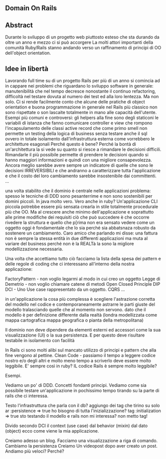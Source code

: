 Domain On Rails
---------------

Abstract
--------
Durante lo sviluppo di un progetto web piuttosto esteso che sta durando da oltre un anno e mezzo ci si può
accorgere
La molti attori importanti della comunità Ruby/Rails stanno andando verso un raffinamento di principi di OO dell'object
orientation.


Idee in libertà
---------------
Lavorando full time su di un progetto Rails per più di un anno si comincia ad in cappare nei problemi
che riguardano lo sviluppo software in generale: manutenibilità che nel tempo decresce nonostante il
continuo refactoring, difficoltà nel testare dovuta al numero dei test ed alla loro lentezza. Ma non solo.
Ci si rende facilmente conto che alcune delle pratiche di object orientation e buona programmazione in
generale nel Rails più classico non sono rispettate o son lascaite totalmente in mano alle capacità
dell'utente. Esempi più comuni e controversi:
  gli helpers alla fine sono degli staticoni
  le variabili di istanza che fanno comunicare controller e view che rompono l'incapsulamento delle classi
  active record che come primo smell non permette un testing della logica di business senza testare anche il sql
  ovvero in totale isolamento dall'infrastruttura esterna come vorrebbero le architetture esagonali
    Perché questo è bene? Perché la bontà di un'architettura la si vede su quanto si riesce a rimandare le
    decisioni difficili. Rimandarle il più possibile permette di prendere le decisioni quando si hanno
    maggiori informazioni e quindi con una migliore consapevolezza. Ancora meglio sarebbe avere sempre un
    indicatore di quelle che sono le decisioni IRREVERSIBILI e che andranno a caratterizzare tutta
    l'applicazione e che il costo del loro cambiamento sarebbe insostenibile dai committenti.
    ...

  una volta stabilito che il dominio è centrale nelle applicazioni problema: spesso le tecniche di DDD
   sono pesanterrime e non sono sostenibili per domini piccoli. In java molto vero. Vero anche in ruby?
   Un'applicazione CLI piccola potrebbe essere più sensata crearla in stile totalmente procedurale più
   che OO. Ma al crescere anche minimo dell'applicazione e soprattutto alle prime modifiche dei requisiti
   ciò che può succedere è che occorre rivedere la struttura e quello che p[rima non era sensato vedere
   come un oggetto oggi è fondamentale che lo sia perché sia abbatsnaza robusto da sostenere un cambiamento.
   Caro amico che parlando mi disse: una fattura non è sempre la stessa entità in due differenti applicazioni
   ma muta al variare del business perché non è la REALTà la sono la migliore modellizzazione necessaria.


  Una volta che accettiamo tutto ciò facciamo la lista della spesa dei pattern e delle regole di coding
  che ci interessano all'interno della nostra applicazione:

  FactoryPattern - non voglio legarmi al modo in cui creo un oggetto
  Legge di Demetrio - non voglio chiamare catene di metodi
  Open Closed Principle
  DIP
  DCI - Uno Use case rappresentato da un oggetto.
  CQRS
  ...

  in un'applicazione la cosa più complessa è scegliere l'astrazione corretta del modello nel
  codice e contemporaneamente astrarre le parti giuste del modello tralasciando quelle che al momento non servono.
  dato che il modello è per definizione differente dalla realtà (londra modellizzata come
  mappa cartografica mappa geografica o pianta della metropolitana)

  Il dominio non deve dipendere da elementi esterni ed accessori come la sua visualizzazione (UI) o
  la sua persistenza. E per questo deve risultare testabile in isolamento con facilità


  In Rails ci sono molti alibi sul mancato utilizzo di principi e pattern che alla fine vengono al pettine.
  Clean Code - passiamo il tempo a leggere codice nostro e/o degli altri e molto meno tempo a scriverlo
  deve essere molto leggibile. E' sempre così in ruby? IL codice Rails è sempre molto leggibile?

  Esempi.

  Vediamo un po' di DDD. Concetti fondanti
  principi. Vediamo come sia possibile testare un'applicazione in pochissimo tempo tirando su la parte
  di rails che ci interessa.

  Testo l'infrastruttura che parla con il db? aggiungo dei tag che tirino su solo ar :persistence => true
  ho bisogno di tutta l'inizializzazione? tag :initialization => true
  sto testando il modello e rails non mi interessa? non metto tag!

  Divido secondo DCI il context (use case) dal behavior (mixin) dal dato (object) ecco come viene la
  mia applicazione.

  Creiamo adesso un blog.
  Facciamo una visualizzazione a riga di comando.
  Cambiamo la persistenza
  Creiamo Un videopost dopo aver creato un post.
  Andiamo più veloci? Perché?